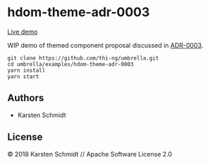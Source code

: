 # hdom-theme-adr-0003

[Live demo](http://demo.thi.ng/umbrella/hdom-theme-adr-0003/)

WIP demo of themed component proposal discussed in
[ADR-0003](https://github.com/thi-ng/umbrella/blob/develop/packages/hdom-components/adr/0002-component-configuration.md).

```
git clone https://github.com/thi-ng/umbrella.git
cd umbrella/examples/hdom-theme-adr-0003
yarn install
yarn start
```

## Authors

- Karsten Schmidt

## License

&copy; 2018 Karsten Schmidt // Apache Software License 2.0
